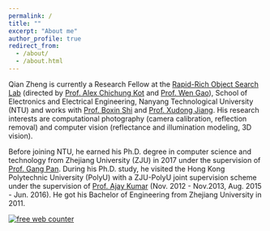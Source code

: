 ```yaml
---
permalink: /
title: ""
excerpt: "About me"
author_profile: true
redirect_from: 
  - /about/
  - /about.html
---
```

Qian Zheng is currently a Research Fellow at the [Rapid-Rich Object Search Lab](https://rose.ntu.edu.sg/Pages/Home.aspx) (directed by [Prof. Alex Chichung Kot](https://www.ntu.edu.sg/home/eackot/) and [Prof. Wen Gao](http://www.jdl.ac.cn/htm-gaowen/index_en.htm)), School of Electronics and Electrical Engineering, Nanyang Technological University (NTU) and works with [Prof. Boxin Shi](http://alumni.media.mit.edu/~shiboxin/) and [Prof. Xudong Jiang](https://www.ntu.edu.sg/home/exdjiang/).
His research interests are computational photography (camera calibration, reflection removal) and computer vision (reflectance and illumination modeling, 3D vision).

Before joining NTU, he earned his Ph.D. degree in computer science and technology from Zhejiang University (ZJU) in 2017 under the supervision of [Prof. Gang Pan](https://person.zju.edu.cn/en/gpan).
During his Ph.D. study, he visited the Hong Kong Polytechnic University (PolyU) with a ZJU-PolyU joint supervision scheme under the supervision of [Prof. Ajay Kumar](https://www4.comp.polyu.edu.hk/~csajaykr/) (Nov. 2012 - Nov.2013, Aug. 2015 - Jun. 2016).
He got his Bachelor of Engineering from Zhejiang University in 2011.

<a href="https://www.freecounterstat.com" title="free web counter"><img src="https://counter4.wheredoyoucomefrom.ovh/private/freecounterstat.php?c=7jaa3cl1juh9fwkuuan9u5wus8krrlj1" border="0" title="free web counter" alt="free web counter"></a>
